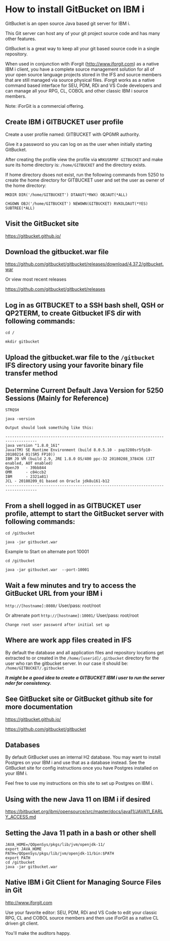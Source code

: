# How to install GitBucket on IBM i 
GitBucket is an open source Java based git server for IBM i.

This Git server can host any of your git project source code and has many other features. 

GitBucket is a great way to keep all your git based source code in a single repository. 

When used in conjunction with iForgit (http://www.iforgit.com) as a native IBM i client, you have a complete source management solution for all of your open source language projects stored in the IFS and source members that are still managed via source physical files. iForgit works as a native command based interface for SEU, PDM, RDi and VS Code developers and can manage all your RPG, CL, COBOL and other classic IBM i source members. 

Note: iForGit is a commercial offering.

## Create IBM i GITBUCKET user profile

Create a user profile named: GITBUCKET with QPGMR authority. 

Give it a password so you can log on as the user when initially starting GitBucket.

After creating the profile view the profile via ```WRKUSRPRF GITBUCKET``` and make sure its home directory is: ```/home/GITBUCKET``` and the directory exists. 

If home directory dsoes not exist, run the following commands from 5250 to create the home directory for GITBUCKET user and set the user as owner of the home directory:

```
MKDIR DIR('/home/GITBUCKET') DTAAUT(*RWX) OBJAUT(*ALL)
 
CHGOWN OBJ('/home/GITBUCKET') NEWOWN(GITBUCKET) RVKOLDAUT(*YES) SUBTREE(*ALL)
```

## Visit the GitBucket site

https://gitbucket.github.io/

## Download the gitbucket.war file 

https://github.com/gitbucket/gitbucket/releases/download/4.37.2/gitbucket.war

Or view most recent releases

https://github.com/gitbucket/gitbucket/releases

## Log in as GITBUCKET to a SSH bash shell, QSH or QP2TERM, to create Gitbucket IFS dir with following commands:
```
cd /

mkdir gitbucket
```

## Upload the gitbucket.war file to the ```/gitbucket``` IFS directory using your favorite binary file transfer method

## Determine Current Default Java Version for 5250 Sessions (Mainly for Reference)
```
STRQSH

java -version

Output should look somethihg like this:

------------------------------------------------------------------------------------
java version "1.8.0_161"                                                                
Java(TM) SE Runtime Environment (build 8.0.5.10 - pap3280sr5fp10-20180214_01(SR5 FP10)) 
IBM J9 VM (build 2.9, JRE 1.8.0 OS/400 ppc-32 20180208_378436 (JIT enabled, AOT enabled)
OpenJ9   - 39bb844                                                                      
OMR      - c04ccb2                                                                      
IBM      - 2321a81)                                                                     
JCL - 20180209_01 based on Oracle jdk8u161-b12                                      
------------------------------------------------------------------------------------
```

## From a shell logged in as GITBUCKET user profile, attempt to start the GitBucket server with following commands:
```
cd /gitbucket

java -jar gitbucket.war
```
Example to Start on alternate port 10001
```
cd /gitbucket

java -jar gitbucket.war  --port-10001
```

## Wait a few minutes and try to access the GitBucket URL from your IBM i 
```http://[hostname]:8080/```   User/pass: root/root

Or altrenate port
```http://[hostname]:10001/```   User/pass: root/root

```Change root user password after initial set up```

## Where are work app files created in IFS
By default the database and all application files and repository locations get extracted to or created in the ```/home/[userid]/.gitbucket``` directory for the user who ran the gitbucket server. In our case it should be:  ```/home/GITBUCKET/.gitbucket```

***It might be a good idea to create a GITBUCKET IBM i user to run the server nder for consistency.***

## See GitBucket site or GitBucket github site for more documentation

https://gitbucket.github.io/

https://github.com/gitbucket/gitbucket

## Databases
By default GitBucket uses an internal H2 database. You may want to install Postgres on your IBM i and use that as a database instead. See the GitBucket site for config instructions once you have Postgres installed on your IBM i. 

Feel free to use my instructions on this site to set up Postgres on IBM i. 

## Using with the new Java 11 on IBM i if desired
https://bitbucket.org/ibmi/opensource/src/master/docs/java11/JAVA11_EARLY_ACCESS.md

## Setting the Java 11 path in a bash or other shell
```
JAVA_HOME=/QOpenSys/pkgs/lib/jvm/openjdk-11/
export JAVA_HOME
PATH=/QOpenSys/pkgs/lib/jvm/openjdk-11/bin:$PATH
export PATH
cd /gitbucket
java -jar gitbucket.war
```

## Native IBM i Git Client for Managing Source Files in Git
http://www.iforgit.com

Use your favorite editor: SEU, PDM, RDi and VS Code to edit your classic RPG, CL and COBOL source members and then use iForGit as a native CL driven git client.

You'll make the auditors happy.
